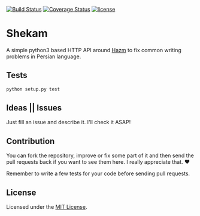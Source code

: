 [![Build Status](https://travis-ci.org/mamal72/shekam.svg?branch=master)](https://travis-ci.org/mamal72/shekam)
[![Coverage Status](https://coveralls.io/repos/github/mamal72/shekam/badge.svg?branch=master)](https://coveralls.io/github/mamal72/shekam?branch=master)
[![license](https://img.shields.io/github/license/mamal72/shekam.svg)](https://github.com/mamal72/shekam/blob/master/LICENSE)

# Shekam
A simple python3 based HTTP API around [Hazm](https://github.com/sobhe/hazm) to fix common writing problems in Persian language.


## Tests

```bash
python setup.py test
```


## Ideas || Issues
Just fill an issue and describe it. I'll check it ASAP!


## Contribution

You can fork the repository, improve or fix some part of it and then send the pull requests back if you want to see them here. I really appreciate that. :heart:

Remember to write a few tests for your code before sending pull requests.


## License

Licensed under the [MIT License](https://github.com/mamal72/shekam/blob/master/LICENSE).